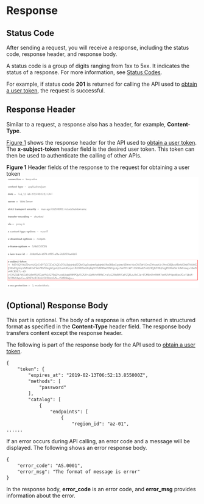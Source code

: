 # Response<a name="rds_03_0006"></a>

## Status Code<a name="section968114282311"></a>

After sending a request, you will receive a response, including the status code, response header, and response body.

A status code is a group of digits ranging from 1xx to 5xx. It indicates the status of a response. For more information, see  [Status Codes](status-codes.md).

For example, if status code  **201**  is returned for calling the API used to  [obtain a user token](https://docs.otc.t-systems.com/en-us/api/iam/en-us_topic_0057845583.html), the request is successful.

## Response Header<a name="en-us_topic_0113746487_section61333484715"></a>

Similar to a request, a response also has a header, for example,  **Content-Type**.

[Figure 1](#fig4865141011511)  shows the response header for the API used to  [obtain a user token](https://docs.otc.t-systems.com/en-us/api/iam/en-us_topic_0057845583.html). The  **x-subject-token**  header field is the desired user token. This token can then be used to authenticate the calling of other APIs.

**Figure  1**  Header fields of the response to the request for obtaining a user token<a name="fig4865141011511"></a>  
![](figures/header-fields-of-the-response-to-the-request-for-obtaining-a-user-token.png "header-fields-of-the-response-to-the-request-for-obtaining-a-user-token")

## \(Optional\) Response Body<a name="en-us_topic_0113746487_section2045571671419"></a>

This part is optional. The body of a response is often returned in structured format as specified in the  **Content-Type**  header field. The response body transfers content except the response header.

The following is part of the response body for the API used to  [obtain a user token](https://docs.otc.t-systems.com/en-us/api/iam/en-us_topic_0057845583.html).

```
{
    "token": {
        "expires_at": "2019-02-13T06:52:13.855000Z",
        "methods": [
            "password"
        ],
        "catalog": [
            {
                "endpoints": [
                    {
                        "region_id": "az-01",
......
```

If an error occurs during API calling, an error code and a message will be displayed. The following shows an error response body.

```
{
	"error_code": "AS.0001",
	"error_msg": "The format of message is error"
}
```

In the response body,  **error\_code**  is an error code, and  **error\_msg**  provides information about the error.

